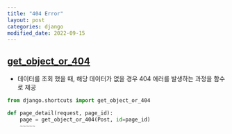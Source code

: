 ```yaml
---
title: "404 Error"
layout: post
categories: django
modified_date: 2022-09-15
---
```


## [get_object_or_404](https://docs.djangoproject.com/en/2.2/topics/http/shortcuts/#get-object-or-404)
- 데이터를 조회 했을 때, 해당 데이터가 없을 경우 404 에러를 발생하는 과정을 함수로 제공

```python
from django.shortcuts import get_object_or_404

def page_detail(request, page_id):
    page = get_object_or_404(Post, id=page_id)
    ~~~~~
```


